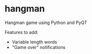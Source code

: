 # hangman
Hangman game using Python and PyQT

Features to add:
 - Variable length words
 - "Game over" notifications

